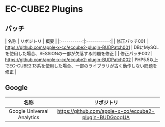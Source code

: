 # EC-CUBE2 Plugins

## パッチ

| 名称 | リポジトリ | 概要 |
|:-----------:|:------------:|
| 修正パッチ001 | https://github.com/apple-x-co/eccube2-plugin-BUDPatch001 | DBにMySQLを使用した場合、SESSIONの一部が欠落する問題を修正 |
| 修正パッチ002 | https://github.com/apple-x-co/eccube2-plugin-BUDPatch002 | PHP5.5以上でEC-CUBE2.13系を使用した場合、一部のライブラリが古く動作しない問題を修正 |

## Google

| 名称 | リポジトリ |
|:-----------:|:------------:|
| Google Universal Analytics | https://github.com/apple-x-co/eccube2-plugin-BUDGoogUA |
